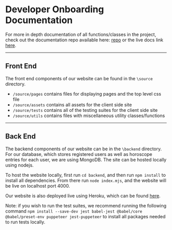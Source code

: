 # Developer Onboarding Documentation

For more in depth documentation of all functions/classes in the project, check out the documentation repo available here: [repo](https://github.com/CSE-112-Team-7/CSE-112-Team-7-Docs) or the live docs link [here](https://cse-112-team-7.github.io/CSE-112-Team-7-Docs/).

---

## Front End

The front end components of our website can be found in the `\source` directory.

- `/source/pages` contains files for displaying pages and the top level css file
- `/source/assets` contains all assets for the client side site
- `/source/tests` contains all of the testing suites for the client side site
- `/source/utils` contains files with miscellaneous utility classes/functions

---

## Back End

The backend components of our website can be in the `\backend` directory. For our database, which stores registered users as well as horoscope entries for each user, we are using MongoDB. The site can be hosted locally using nodejs.

To host the website locally, first run `cd backend`, and then run `npm install` to install all dependencies. From there run `node index.mjs`, and the website will be live on localhost port 4000.

Our website is also deployed live using Heroku, which can be found [here](https://stargazer-3360f68b260a.herokuapp.com/).

Note: if you wish to run the test suites, we recommend running the following command `npm install --save-dev jest babel-jest @babel/core @babel/preset-env puppeteer jest-puppeteer` to install all packages needed to run tests locally.
